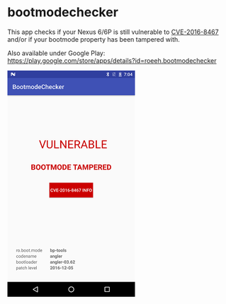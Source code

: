 # bootmodechecker
This app checks if your Nexus 6/6P is still vulnerable to [CVE-2016-8467](https://securityresear.ch/2017/01/05/attacking-android-custom-bootmodes/) and/or if your bootmode property has been tampered with.

Also available under Google Play: https://play.google.com/store/apps/details?id=roeeh.bootmodechecker

![tampered](n6p-bootmode-tampered.png)
